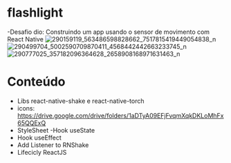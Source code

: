 # flashlight 
-Desafio dio: Construindo um app usando o sensor de movimento com React Native
![290159119_563486598828662_7517815419449054838_n](https://user-images.githubusercontent.com/107730889/176060659-cf2a32e8-a084-4e89-afa2-1476798d772d.jpg)
![290499704_5002590709870411_4568442442663233745_n](https://user-images.githubusercontent.com/107730889/176060672-fe4f33a3-86fd-45ec-8fc9-3a4c5a032d63.jpg)
![290777025_357182096364628_2658908168971631463_n](https://user-images.githubusercontent.com/107730889/176060678-1ac3c989-542c-4117-9fc9-e33ce2aacd04.jpg)
# Conteúdo 

- Libs react-native-shake e react-native-torch
- icons: https://drive.google.com/drive/folders/1aDTyA09EFjFvqmXqkDKLoMhFx65QQExQ
- StyleSheet
 -Hook useState
- Hook useEffect
- Add Listener to RNShake
- Lifecicly ReactJS
